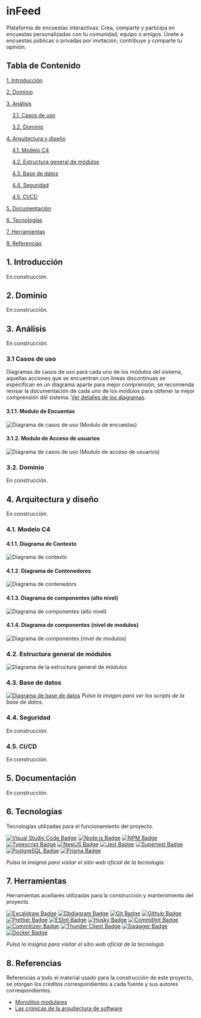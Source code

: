 # inFeed

Plataforma de encuestas interactivas: Crea, comparte y participa en encuestas personalizadas con tu comunidad, equipo o amigos. Únete a encuestas públicas o privadas por invitación, contribuye y comparte tu opinión.

## Tabla de Contenido

[1. Introducción](#1-introducción)

[2. Dominio](#2-dominio)

[3. Análisis](#3-análisis)

&nbsp;&nbsp;&nbsp;&nbsp;[3.1. Casos de uso](#31-casos-de-uso)

&nbsp;&nbsp;&nbsp;&nbsp;[3.2. Dominio](#32-dominio)

[4. Arquitectura y diseño](#4-arquitectura-y-diseño)

&nbsp;&nbsp;&nbsp;&nbsp;[4.1. Modelo C4](#41-modelos-c4)

&nbsp;&nbsp;&nbsp;&nbsp;[4.2. Estructura general de módulos](#42-estructura-general-de-módulos)

&nbsp;&nbsp;&nbsp;&nbsp;[4.3. Base de datos](#43-base-de-datos)

&nbsp;&nbsp;&nbsp;&nbsp;[4.4. Seguridad](#44-seguridad)

&nbsp;&nbsp;&nbsp;&nbsp;[4.5. CI/CD](#45-cicd)

[5. Documentación](#5-documentación)

[6. Tecnologías](#6-tecnologías)

[7. Herramientas](#7-herramientas)

[8. Referencias](#8-referencias)

## 1. Introducción

En construcción.

## 2. Dominio

En construcción.

## 3. Análisis

En construcción.

### 3.1 Casos de uso

Diagramas de casos de uso para cada uno de los módulos del sistema, aquellas acciones que se encuentran con lineas discontinuas se especifican en un diagrama aparte para mejor comprensión, se recomienda revisar la documentación de cada uno de los módulos para obtener la mejor comprensión del sistema. [Ver detalles de los diagramas](./docs/use%20cases/detailed/ "Enlace hacia los diagramas de detalle").

#### 3.1.1. Modulo de Encuentas

![Diagrama de casos de uso (Modulo de encuestas)](./docs/use%20cases/survey-module.png "Diagrama de casos de uso (Modulo de encuestas)")

#### 3.1.2. Modulo de Acceso de usuarios

![Diagrama de casos de uso (Modulo de acceso de usuarios)](./docs/use%20cases/user-access-module.png "Diagrama de casos de uso (Modulo de acceso de usuarios)")

### 3.2. Dominio

En construcción.

## 4. Arquitectura y diseño

En construcción.

### 4.1. Modelo C4

#### 4.1.1. Diagrama de Contexto

![Diagrama de contexto](./docs/architecture/C4/1-context.png "Diagrama de contexto")

#### 4.1.2. Diagrama de Contenedores

![Diagrama de contenedors](./docs/architecture/C4/2-container.png "Diagrama de contenedores")

#### 4.1.3. Diagrama de componentes (alto nivel)

![Diagrama de componentes (alto nivel)](./docs/architecture/C4/3-component-high-level.png "Diagrama de componentes (alto nivel)")

#### 4.1.4. Diagrama de componentes (nivel de modulos)

![Diagrama de componentes (nivel de modulos)](./docs/architecture/C4/4-component-module-level.png "Diagrama de componentes (nivel de modulos)")

### 4.2. Estructura general de módulos

![Diagrama de la estructura general de módulos](./docs/architecture/general-first-view.png "Diagrama de la estructura general de módulos")

### 4.3. Base de datos

[![Diagrama de base de datos](./docs/database/inFeedDB.png "Diagrama de base de datos")](./src/modules/shared/infrastructure/database/prisma/migrations/)
_Pulsa la imagen para ver los scripts de la base de datos._

### 4.4. Seguridad

En construcción.

### 4.5. CI/CD

En construcción.

## 5. Documentación

En construcción.

## 6. Tecnologías

Tecnologías utilizadas para el funcionamiento del proyecto.

[![Visual Studio Code Badge](https://img.shields.io/badge/Visual%20Studio%20Code-grey?style=flat&logo=visual-studio-code&logoColor=blue)](https://code.visualstudio.com/ "Enlace hacia la pagina oficialde Visual Studio Code")
[![Node.js Badge](https://img.shields.io/badge/Node.js-grey?style=flat&logo=node.js)](https://nodejs.org/ "Enlace hacia la pagina oficial de Node.js")
[![NPM Badge](https://img.shields.io/badge/NPM-grey?style=flat&logo=npm)](https://npm.com/ "Enlace hacia la pagina oficial de NPM")
[![Typescript Badge](https://img.shields.io/badge/Typescript-grey?style=flat&logo=typescript)](https://www.typescriptlang.org/ "Enlace hacia la pagina oficial de Typescript")
[![NestJS Badge](https://img.shields.io/badge/NestJS-grey?style=flat&logo=nestjs&logoColor=red)](https://nestjs.com/ "Enlace hacia la pagina oficial de NestJS")
[![Jest Badge](https://img.shields.io/badge/Jest-grey?style=flat&logo=jest&logoColor=pink)](https://jestjs.io/ "Enlace hacia la pagina oficial de Jest")
[![Supertest Badge](https://img.shields.io/badge/Supertest-grey?style=flat&logo=super-test)](https://www.npmjs.com/package/supertest "Enlace hacia la pagina oficial de Supertest")
[![PostgreSQL Badge](https://img.shields.io/badge/PostgreSQL-grey?style=flat&logo=postgresql)](https://www.postgresql.org/ "Enlace hacia la pagina oficial de PostgreSQL")
[![Prisma Badge](https://img.shields.io/badge/Prisma-grey?style=flat&logo=prisma&logoColor=black)](https://www.prisma.io/ "Enlace hacia la pagina oficial de Prisma")

_Pulsa la insignia para visitar el sitio web oficial de la tecnología._

## 7. Herramientas

Herramientas auxiliares utilizadas para la construcción y mantenimiento del proyecto.

[![Excalidraw Badge](https://img.shields.io/badge/Excalidaw-grey?style=flat&logo=excalidraw)](https://excalidraw.com/ "Enlace hacia la pagina oficial de Excalidraw")
[![Dbdiagram Badge](https://img.shields.io/badge/Dbdiagram-grey?style=flat&logo=dbdiagram)](https://dbdiagram.io/ "Enlace hacia la pagina oficial de Dbdiagram")
[![Git Badge](https://img.shields.io/badge/Git-grey?style=flat&logo=git)](https://git-scm.com/ "Enlace hacia la pagina oficial de Git")
[![Github Badge](https://img.shields.io/badge/Github-grey?style=flat&logo=github)](https://github.com/ "Enlace hacia la pagina oficial de Github")
[![Prettier Badge](https://img.shields.io/badge/Prettier-grey?style=flat&logo=prettier)](https://prettier.io/ "Enlace hacia la pagina oficial de Prettier")
[![ESlint Badge](https://img.shields.io/badge/ESlint-grey?style=flat&logo=eslint&logoColor=blueviolet)](https://eslint.org/ "Enlace hacia la pagina oficial de ESlint")
[![Husky Badge](https://img.shields.io/badge/Husky-grey?style=flat&logo=husky)](https://typicode.github.io/husky/ "Enlace hacia la pagina oficial de Husky")
[![Commitlint Badge](https://img.shields.io/badge/Commitlint-grey?style=flat&logo=commitlint)](https://commitlint.js.org/ "Enlace hacia la pagina oficial de Commitlint")
[![Commitizen Badge](https://img.shields.io/badge/Commitizen-grey?style=flat&logo=commitizen)](https://commitizen-tools.github.io/commitizen/ "Enlace hacia la pagina oficial de Commitizen")
[![Thunder Client Badge](https://img.shields.io/badge/Thunder%20Client-grey?style=flat&logo=thunder-client)](https://www.thunderclient.com/ "Enlace hacia la pagina oficial de Thunder Client")
[![Swagger Badge](https://img.shields.io/badge/Swagger-grey?style=flat&logo=swagger)](https://swagger.io/ "Enlace hacia la pagina oficial de Swagger")
[![Docker Badge](https://img.shields.io/badge/Docker-grey?style=flat&logo=docker)](https://www.docker.com/ "Enlace hacia la pagina oficial de Docker")

_Pulsa la insignia para visitar el sitio web oficial de la tecnología._

## 8. Referencias

Referencias a todo el material usado para la construcción de este proyecto, se otorgan los créditos correspondientes a cada fuente y sus autores correspondientes.

- [Monolitos modulares](https://github.com/kgrzybek/modular-monolith-with-ddd?tab=readme-ov-file#30-c4-model)
- [Las crónicas de la arquitectura de software](https://herbertograca.com/2017/07/03/the-software-architecture-chronicles/)

